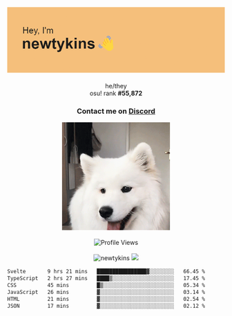 <div align="center">
    <p>
        <h2>
            <img src="banner.png" alt="✨ Hey, I'm newt!">
        </h2>
        <p>
			he/they <br>
			osu! rank <strong>#<!--osu-global-rank-->55,872<!--osu-global-rank--></strong>
		</p>
		<h3>Contact me on <a href="https://discord.gg/brEhN5Y7YK">Discord</a></h3>
    </p>
    <img src="dog.gif" height="250"><br><br>
    <img src="https://komarev.com/ghpvc/?username=newtykins&style=flat-square&color=000000" alt="Profile Views">
    <br><br>
</div>

<div align="center">
	<img src="https://github-readme-stats.vercel.app/api?username=newtykins&show_icons=true&locale=en&theme=dark&hide_border=true&count_private=true&custom_title=My%20Stats&line_height=25" alt="newtykins" width="420">
    <img src="https://github-readme-streak-stats.herokuapp.com?user=newtykins&hide_border=true&date_format=M%20j%5B%2C%20Y%5D&theme=dark" width="420">
</div>

<!--START_SECTION:waka-->

```text
Svelte       9 hrs 21 mins   ████████████████▓░░░░░░░░   66.45 %
TypeScript   2 hrs 27 mins   ████▒░░░░░░░░░░░░░░░░░░░░   17.45 %
CSS          45 mins         █▒░░░░░░░░░░░░░░░░░░░░░░░   05.34 %
JavaScript   26 mins         ▓░░░░░░░░░░░░░░░░░░░░░░░░   03.14 %
HTML         21 mins         ▓░░░░░░░░░░░░░░░░░░░░░░░░   02.54 %
JSON         17 mins         ▓░░░░░░░░░░░░░░░░░░░░░░░░   02.12 %
```

<!--END_SECTION:waka-->

